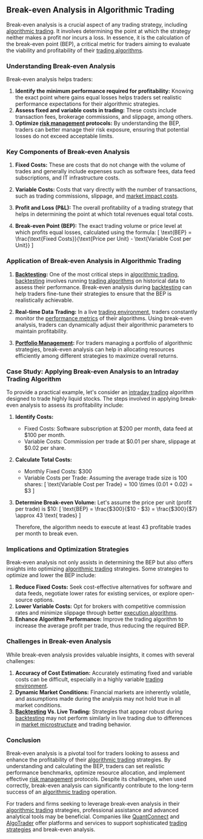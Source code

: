 ## Break-even Analysis in Algorithmic Trading

Break-even analysis is a crucial aspect of any trading strategy, including [algorithmic trading](../a/algorithmic_trading.md). It involves determining the point at which the strategy neither makes a profit nor incurs a loss. In essence, it is the calculation of the break-even point (BEP), a critical metric for traders aiming to evaluate the viability and profitability of their [trading algorithms](../t/trading_algorithms.md).

### Understanding Break-even Analysis

Break-even analysis helps traders:

1. **Identify the minimum performance required for profitability:** Knowing the exact point where gains equal losses helps traders set realistic performance expectations for their algorithmic strategies.
2. **Assess fixed and variable costs in trading:** These costs include transaction fees, brokerage commissions, and slippage, among others.
3. **Optimize [risk management](../r/risk_management.md) protocols:** By understanding the BEP, traders can better manage their risk exposure, ensuring that potential losses do not exceed acceptable limits.

### Key Components of Break-even Analysis

1. **Fixed Costs:** These are costs that do not change with the volume of trades and generally include expenses such as software fees, data feed subscriptions, and IT infrastructure costs.

2. **Variable Costs:** Costs that vary directly with the number of transactions, such as trading commissions, slippage, and [market impact costs](../m/market_impact_costs.md).

3. **Profit and Loss (P&L):** The overall profitability of a trading strategy that helps in determining the point at which total revenues equal total costs.

4. **Break-even Point (BEP):** The exact trading volume or price level at which profits equal losses, calculated using the formula:
   \[
   \text{BEP} = \frac{\text{Fixed Costs}}{\text{Price per Unit} - \text{Variable Cost per Unit}}
   \]

### Application of Break-even Analysis in Algorithmic Trading

1. **[Backtesting](../b/backtesting.md):** One of the most critical steps in [algorithmic trading](../a/algorithmic_trading.md), [backtesting](../b/backtesting.md) involves running [trading algorithms](../t/trading_algorithms.md) on historical data to assess their performance. Break-even analysis during [backtesting](../b/backtesting.md) can help traders fine-tune their strategies to ensure that the BEP is realistically achievable.

2. **Real-time Data Trading:** In a live [trading environment](../t/trading_environment.md), traders constantly monitor the [performance metrics](../p/performance_metrics.md) of their algorithms. Using break-even analysis, traders can dynamically adjust their algorithmic parameters to maintain profitability.

3. **[Portfolio Management](../p/portfolio_management.md):** For traders managing a portfolio of algorithmic strategies, break-even analysis can help in allocating resources efficiently among different strategies to maximize overall returns.

### Case Study: Applying Break-even Analysis to an Intraday Trading Algorithm

To provide a practical example, let's consider an [intraday trading](../i/intraday_trading.md) algorithm designed to trade highly liquid stocks. The steps involved in applying break-even analysis to assess its profitability include:

1. **Identify Costs:**
   - Fixed Costs: Software subscription at $200 per month, data feed at $100 per month.
   - Variable Costs: Commission per trade at $0.01 per share, slippage at $0.02 per share.

2. **Calculate Total Costs:**
   - Monthly Fixed Costs: $300
   - Variable Costs per Trade: Assuming the average trade size is 100 shares:
     \[
     \text{Variable Cost per Trade} = 100 \times (0.01 + 0.02) = \$3
     \]

3. **Determine Break-even Volume:**
   Let's assume the price per unit (profit per trade) is $10:
   \[
   \text{BEP} = \frac{\$300}{\$10 - \$3} = \frac{\$300}{\$7} \approx 43 \text{ trades}
   \]

   Therefore, the algorithm needs to execute at least 43 profitable trades per month to break even.

### Implications and Optimization Strategies

Break-even analysis not only assists in determining the BEP but also offers insights into optimizing [algorithmic trading](../a/algorithmic_trading.md) strategies. Some strategies to optimize and lower the BEP include:

1. **Reduce Fixed Costs:** Seek cost-effective alternatives for software and data feeds, negotiate lower rates for existing services, or explore open-source options.
2. **Lower Variable Costs:** Opt for brokers with competitive commission rates and minimize slippage through better [execution algorithms](../e/execution_algorithms.md).
3. **Enhance Algorithm Performance:** Improve the trading algorithm to increase the average profit per trade, thus reducing the required BEP.

### Challenges in Break-even Analysis

While break-even analysis provides valuable insights, it comes with several challenges:

1. **Accuracy of Cost Estimation:** Accurately estimating fixed and variable costs can be difficult, especially in a highly variable [trading environment](../t/trading_environment.md).
2. **Dynamic Market Conditions:** Financial markets are inherently volatile, and assumptions made during the analysis may not hold true in all market conditions.
3. **[Backtesting](../b/backtesting.md) Vs. Live Trading:** Strategies that appear robust during [backtesting](../b/backtesting.md) may not perform similarly in live trading due to differences in [market microstructure](../m/market_microstructure.md) and trading behavior.

### Conclusion

Break-even analysis is a pivotal tool for traders looking to assess and enhance the profitability of their [algorithmic trading](../a/algorithmic_trading.md) strategies. By understanding and calculating the BEP, traders can set realistic performance benchmarks, optimize resource allocation, and implement effective [risk management](../r/risk_management.md) protocols. Despite its challenges, when used correctly, break-even analysis can significantly contribute to the long-term success of an [algorithmic trading](../a/algorithmic_trading.md) operation.

For traders and firms seeking to leverage break-even analysis in their [algorithmic trading](../a/algorithmic_trading.md) strategies, professional assistance and advanced analytical tools may be beneficial. Companies like [QuantConnect](https://www.quantconnect.com/) and [AlgoTrader](https://www.algotrader.com/) offer platforms and services to support sophisticated [trading strategies](../t/trading_strategies.md) and break-even analysis.
